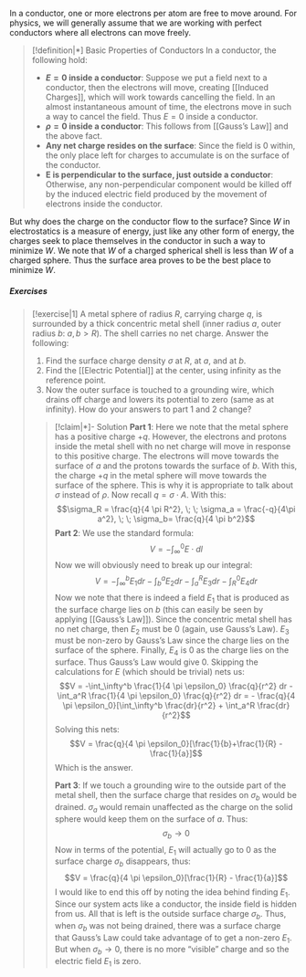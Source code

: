 In a conductor, one or more electrons per atom are free to move around. For physics, we will generally assume that we are working with perfect conductors where all electrons can move freely. 

>[!definition|*] Basic Properties of Conductors
>In a conductor, the following hold:
>- **$E = 0$ inside a conductor**: Suppose we put a field next to a conductor, then the electrons will move, creating [[Induced Charges]], which will work towards cancelling the field. In an almost instantaneous amount of time, the electrons move in such a way to cancel the field. Thus $E= 0$ inside a conductor.
>-  **$\rho = 0$ inside a conductor**: This follows from [[Gauss’s Law]] and the above fact.
>-  **Any net charge resides on the surface**: Since the field is $0$ within, the only place left for charges to accumulate is on the surface of the conductor.
>-  **E is perpendicular to the surface, just outside a conductor**: Otherwise, any non-perpendicular component would be killed off by the induced electric field produced by the movement of electrons inside the conductor.

But why does the charge on the conductor flow to the surface? Since $W$ in electrostatics is a measure of energy, just like any other form of energy, the charges seek to place themselves in the conductor in such a way to minimize $W$. We note that $W$ of a charged spherical shell is less than $W$ of a charged sphere. Thus the surface area proves to be the best place to minimize $W$.

##### Exercises
>[!exercise|1]
>A metal sphere of radius $R$, carrying charge $q$, is surrounded by a thick concentric metal shell (inner radius $a$, outer radius $b$: $a,b > R$). The shell carries no net charge. Answer the following: 
>1. Find the surface charge density $\sigma$ at $R$, at $a$, and at $b$.
>2. Find the [[Electric Potential]] at the center, using infinity as the reference point.
>3. Now the outer surface is touched to a grounding wire, which drains off charge and lowers its potential to zero (same as at infinity). How do your answers to part $1$ and $2$ change?
>
>>[!claim|*]- Solution
>>**Part 1**: Here we note that the metal sphere has a positive charge $+q$. However, the electrons and protons inside the metal shell with no net charge will move in response to this positive charge. The electrons will move towards the surface of $a$ and the protons towards the surface of $b$. With this, the charge $+q$ in the metal sphere will move towards the surface of the sphere. This is why it is appropriate to talk about $\sigma$ instead of $\rho$. 
>>Now recall $q = \sigma \cdot A$. With this: $$\sigma_R = \frac{q}{4 \pi R^2}, \; \; \sigma_a = \frac{-q}{4\pi a^2}, \; \; \sigma_b= \frac{q}{4 \pi b^2}$$
>>**Part 2**: We use the standard formula: $$V = - \int_\infty^0 E \cdot dl$$Now we will obviously need to break up our integral: $$V = -\int_\infty^b E_1 dr - \int_b^a E_2 dr - \int_a^R E_3 dr - \int_R^0 E_4 dr$$Now we note that there is indeed a field $E_1$ that is produced as the surface charge lies on $b$ (this can easily be seen by applying [[Gauss’s Law]]).  Since the concentric metal shell has no net charge, then $E_2$ must be $0$ (again, use Gauss’s Law). $E_3$ must be non-zero by Gauss’s Law since the charge lies on the surface of the sphere. Finally, $E_4$ is $0$ as the charge lies on the surface. Thus Gauss’s Law would give $0$. Skipping the calculations for $E$ (which should be trivial) nets us: $$V = -\int_\infty^b \frac{1}{4 \pi \epsilon_0} \frac{q}{r^2} dr - \int_a^R \frac{1}{4 \pi \epsilon_0} \frac{q}{r^2} dr = - \frac{q}{4 \pi \epsilon_0}[\int_\infty^b \frac{dr}{r^2} + \int_a^R \frac{dr}{r^2}$$Solving this nets: $$V = \frac{q}{4 \pi \epsilon_0}[\frac{1}{b}+\frac{1}{R} - \frac{1}{a}]$$Which is the answer.
>>
>>**Part 3**: If we touch a grounding wire to the outside part of the metal shell, then the surface charge that resides on $\sigma_b$ would be drained. $\sigma_a$ would remain unaffected as the charge on the solid sphere would keep them on the surface of $a$. Thus: $$\sigma_b \rightarrow 0$$Now in terms of the potential, $E_1$ will actually go to $0$ as the surface charge $\sigma_b$ disappears, thus: $$V = \frac{q}{4 \pi \epsilon_0}[\frac{1}{R} - \frac{1}{a}]$$I would like to end this off by noting the idea behind finding $E_1$. Since our system acts like a conductor, the inside field is hidden from us. All that is left is the outside surface charge $\sigma_b$. Thus, when $\sigma_b$ was not being drained, there was a surface charge that Gauss’s Law could take advantage of to get a non-zero $E_1$. But when $\sigma_b \rightarrow 0$, there is no more “visible” charge and so the electric field $E_1$ is zero.

